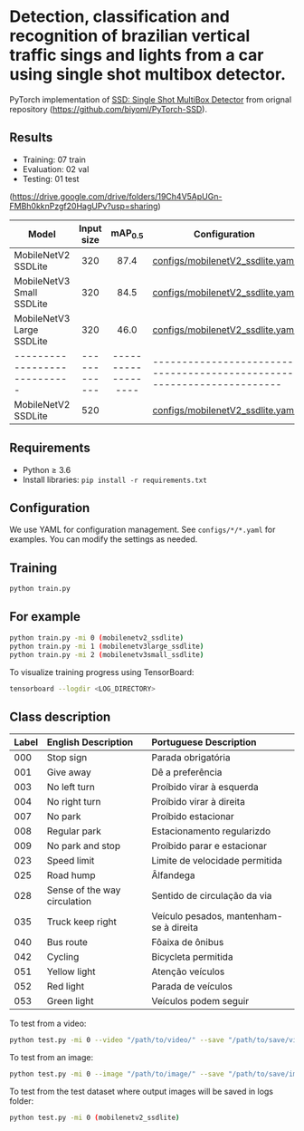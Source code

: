 # Detection, classification and recognition of brazilian vertical traffic sings and lights from a car using single shot multibox detector.
PyTorch implementation of [SSD: Single Shot MultiBox Detector](https://arxiv.org/abs/1512.02325) from orignal repository (https://github.com/biyoml/PyTorch-SSD).

## Results

* Training: 07 train
* Evaluation: 02 val
* Testing: 01 test

(https://drive.google.com/drive/folders/19Ch4V5ApUGn-FMBh0kknPzgf20HagUPv?usp=sharing)

| Model                      | Input size | mAP<sub>0.5</sub> | Configuration                                                        |
|----------------------------|:----------:|:-----------------:|----------------------------------------------------------------------|
| MobileNetV2 SSDLite        | 320        | 87.4              | [configs/mobilenetV2_ssdlite.yaml](configs/mobilenetV2_ssdlite.yaml) |
| MobileNetV3 Small SSDLite  | 320        | 84.5              | [configs/mobilenetV2_ssdlite.yaml](configs/mobilenetV2_ssdlite.yaml) |
| MobileNetV3 Large SSDLite  | 320        | 46.0              | [configs/mobilenetV2_ssdlite.yaml](configs/mobilenetV2_ssdlite.yaml) |
|----------------------------|------------|-------------------|----------------------------------------------------------------------|
| MobileNetV2 SSDLite        | 520        |                   | [configs/mobilenetV2_ssdlite.yaml](configs/mobilenetV2_ssdlite.yaml) |

## Requirements
* Python ≥ 3.6
* Install libraries: `pip install -r requirements.txt`

## Configuration
We use YAML for configuration management. See `configs/*/*.yaml` for examples.
You can modify the settings as needed.

## Training
```bash
python train.py
```

## For example
```bash
python train.py -mi 0 (mobilenetv2_ssdlite)
python train.py -mi 1 (mobilenetv3large_ssdlite)
python train.py -mi 2 (mobilenetv3small_ssdlite)
```

To visualize training progress using TensorBoard:
```bash
tensorboard --logdir <LOG_DIRECTORY>
```

## Class description
| Label      | English Description             | Portuguese Description                      |
|------------|:--------------------------------|:--------------------------------------------|
| 000        | Stop sign                       | Parada obrigatória                          |
| 001        | Give away                       | Dê a preferência                            |
| 003        | No left turn                    | Proíbido virar à esquerda                   |
| 004        | No right turn                   | Proíbido virar à direita                    |
| 007        | No park                         | Proíbido estacionar                         |
| 008        | Regular park                    | Estacionamento regularizdo                  |
| 009        | No park and stop                | Proíbido parar e estacionar                 |
| 023        | Speed limit                     | Limite de velocidade permitida              |
| 025        | Road hump                       | Âlfandega                                   |
| 028        | Sense of the way circulation    | Sentido de circulação da via                |
| 035        | Truck keep right                | Veículo pesados, mantenham-se à direita     |
| 040        | Bus route                       | Fôaixa de ônibus                            |
| 042        | Cycling                         | Bicycleta permitida                         |
| 051        | Yellow light                    | Atenção veículos                            |
| 052        | Red light                       | Parada de veículos                          |
| 053        | Green light                     | Veículos podem seguir                       |


To test from a video:
```bash
python test.py -mi 0 --video "/path/to/video/" --save "/path/to/save/video/output/" (mobilenetv2_ssdlite)
```

To test from an image:
```bash
python test.py -mi 0 --image "/path/to/image/" --save "/path/to/save/image/output/" (mobilenetv2_ssdlite)
```

To test from the test dataset where output images will be saved in logs folder:
```bash
python test.py -mi 0 (mobilenetv2_ssdlite)
```